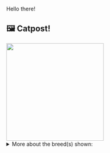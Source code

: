 Hello there!



## 🖼️ Catpost!

<sub>
    <img src="https://cdn2.thecatapi.com/images/35ayLP9Ql.jpg" height="256">
</sub>


<details>
<summary>More about the breed(s) shown:</summary>

Breed: Somali

Description: The Somali lives life to the fullest. He climbs higher, jumps farther, plays harder. Nothing escapes the notice of this highly intelligent and inquisitive cat. Somalis love the company of humans and other animals.

Links:
<ul>
  <li>CFA http://cfa.org/Breeds/BreedsSthruT/Somali.aspx</li>
  <li>Wikipedia https://en.wikipedia.org/wiki/Somali_(cat)</li>
</ul> 

</details>

